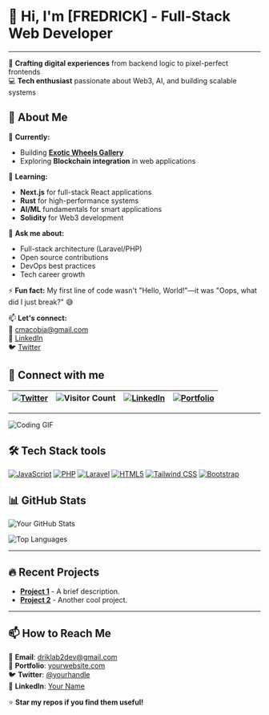 # 👋 Hi, I'm [FREDRICK] - Full-Stack Web Developer
<hr>



🚀 **Crafting digital experiences** from backend logic to pixel-perfect frontends  
💻 **Tech enthusiast** passionate about Web3, AI, and building scalable systems  

## 🌱 About Me

🔭 **Currently:**  
- Building **[Exotic Wheels Gallery](https://github.com/fredd101/exotic-wheels-liart.vercel.app)**  
- Exploring **Blockchain integration** in web applications  

🌱 **Learning:**  
- **Next.js** for full-stack React applications  
- **Rust** for high-performance systems  
- **AI/ML** fundamentals for smart applications  
- **Solidity** for Web3 development  

💬 **Ask me about:**  
- Full-stack architecture (Laravel/PHP)  
- Open source contributions  
- DevOps best practices  
- Tech career growth  

⚡ **Fun fact:** My first line of code wasn't "Hello, World!"—it was "Oops, what did I just break?" 😅  

📫 **Let's connect:**  
📧 cmacobia@gmail.com  
💼 [LinkedIn](https://linkedin.com/in/yourprofile)  
🐦 [Twitter](https://twitter.com/yourhandle)  
## **🔗 Connect with me**  

| [![Twitter](https://img.shields.io/badge/-Twitter-1DA1F2?style=flat&logo=twitter&logoColor=white)](https://twitter.com/yourhandle) | ![Visitor Count](https://visitor-badge.laobi.icu/badge?page_id=fredd101.fredd101&label=Profile+Views) | [![LinkedIn](https://img.shields.io/badge/-LinkedIn-0077B5?style=flat&logo=linkedin&logoColor=white)](https://linkedin.com/in/yourprofile) | [![Portfolio](https://img.shields.io/badge/🌐-Portfolio-FF5722?style=flat)](https://yourportfolio.com) |
|----------------------------------------------------------------------------------------------------------------------------------|------------------------------------------------------------------------------------------------------|------------------------------------------------------------------------------------------------------------------------------------------|-----------------------------------------------------------------------------------------------------|

---


![Coding GIF](https://media.giphy.com/media/L1R1tvI9svkIWwpVYr/giphy.gif)



## **🛠 Tech Stack tools**  
[![JavaScript](https://img.shields.io/badge/-JavaScript-F7DF1E?style=flat&logo=javascript&logoColor=black)](https://developer.mozilla.org/en-US/docs/Web/JavaScript) 
[![PHP](https://img.shields.io/badge/-PHP-777BB4?style=flat&logo=php&logoColor=white)](https://www.php.net/) 
[![Laravel](https://img.shields.io/badge/-Laravel-FF2D20?style=flat&logo=laravel&logoColor=white)](https://laravel.com) 
[![HTML5](https://img.shields.io/badge/-HTML5-E34F26?style=flat&logo=html5&logoColor=white)](https://developer.mozilla.org/en-US/docs/Web/HTML) 
[![Tailwind CSS](https://img.shields.io/badge/-Tailwind_CSS-38B2AC?style=flat&logo=tailwind-css&logoColor=white)](https://tailwindcss.com) 
[![Bootstrap](https://img.shields.io/badge/-Bootstrap-7952B3?style=flat&logo=bootstrap&logoColor=white)](https://getbootstrap.com)
## **📊 GitHub Stats**  
![Your GitHub Stats](https://github-readme-stats.vercel.app/api?fredd101=fredd101&show_icons=true&theme=radical)  

![Top Languages](https://github-readme-stats.vercel.app/api/top-langs/?username=yourusername&layout=compact&theme=dark)  

---

## **🔥 Recent Projects**  
- **[Project 1](https://github.com/yourusername/project1)** - A brief description.  
- **[Project 2](https://github.com/yourusername/project2)** - Another cool project.  

---

## **📫 How to Reach Me**  
📧 **Email**: driklab2dev@gmail.com  
🔗 **Portfolio**: [yourwebsite.com](https://yourwebsite.com)  
🐦 **Twitter**: [@yourhandle](https://twitter.com/yourhandle)  
💼 **LinkedIn**: [Your Name](https://linkedin.com/in/yourprofile)  

⭐ **Star my repos if you find them useful!** 

<!--
**Fredd101/Fredd101** is a ✨ _special_ ✨ repository because its `README.md` (this file) appears on your GitHub profile.

Here are some ideas to get you started:

- 🔭 I’m currently working on ...
- 🌱 I’m currently learning ...
- 👯 I’m looking to collaborate on ...
- 🤔 I’m looking for help with ...
- 💬 Ask me about ...
- 📫 How to reach me: ...
- 😄 Pronouns: ...
- ⚡ Fun fact: ...
-->
